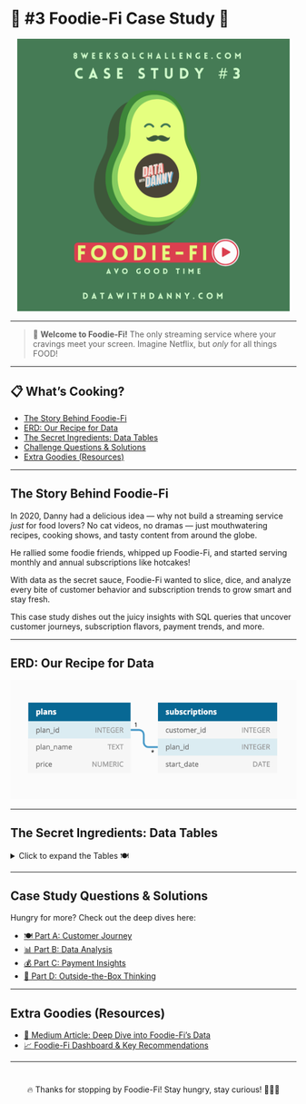 # 🥑 #3 Foodie-Fi Case Study 🥑

<p align="center">
  <img src="https://github.com/Chisomnwa/8-Week-SQL-Challenge-Case-Study--3-Foodie-Fi/blob/main/Images/Foodie-Fi%20Photo.png" alt="Foodie-Fi" width="480" />
</p>

---

> 🍳 **Welcome to Foodie-Fi!** The only streaming service where your cravings meet your screen. Imagine Netflix, but *only* for all things FOOD!  

---

## 📋 What’s Cooking?

- [The Story Behind Foodie-Fi](#the-story-behind-foodie-fi)  
- [ERD: Our Recipe for Data](#erd-our-recipe-for-data)  
- [The Secret Ingredients: Data Tables](#the-secret-ingredients-data-tables)  
- [Challenge Questions & Solutions](#challenge-questions--solutions)  
- [Extra Goodies (Resources)](#extra-goodies-resources)  

---

## The Story Behind Foodie-Fi

In 2020, Danny had a delicious idea — why not build a streaming service *just* for food lovers? No cat videos, no dramas — just mouthwatering recipes, cooking shows, and tasty content from around the globe.

He rallied some foodie friends, whipped up Foodie-Fi, and started serving monthly and annual subscriptions like hotcakes!

With data as the secret sauce, Foodie-Fi wanted to slice, dice, and analyze every bite of customer behavior and subscription trends to grow smart and stay fresh.

This case study dishes out the juicy insights with SQL queries that uncover customer journeys, subscription flavors, payment trends, and more.

---

## ERD: Our Recipe for Data

<p align="center">
  <img src="https://github.com/Chisomnwa/8-Week-SQL-Challenge-Case-Study--3-Foodie-Fi/blob/main/Images/ERD.png" alt="Entity Relationship Diagram" width="600" />
</p>

---

## The Secret Ingredients: Data Tables

<details>
  <summary>Click to expand the Tables 🍽️</summary>

### plans Table

| plan_id | plan_name     | price  |
|---------|---------------|--------|
| 0       | trial         | $0     |
| 1       | basic monthly | $9.90  |
| 2       | pro monthly   | $19.90 |
| 3       | pro annual    | $199   |
| 4       | churn         | NULL   |

### subscriptions Table (sample)

| customer_id | plan_id | start_date |
|-------------|---------|------------|
| 1           | 0       | 2020-08-01 |
| 1           | 1       | 2020-08-08 |
| 2           | 0       | 2020-09-20 |
| 2           | 3       | 2020-09-27 |
| ...         | ...     | ...        |

</details>

---

## Case Study Questions & Solutions

Hungry for more? Check out the deep dives here:

- [🍽️ Part A: Customer Journey](https://github.com/Chisomnwa/8-Week-SQL-Challenge-Case-Study--3-Foodie-Fi/blob/main/A.%20Customer%20Journey.md)  
- [📊 Part B: Data Analysis](https://github.com/Chisomnwa/8-Week-SQL-Challenge-Case-Study--3-Foodie-Fi/blob/main/B.%20Data%20Analysis%20Questions.md)  
- [💰 Part C: Payment Insights](https://github.com/Chisomnwa/8-Week-SQL-Challenge-Case-Study--3-Foodie-Fi/blob/main/C.%20Challenge%20Payment%20Question.md)  
- [🚀 Part D: Outside-the-Box Thinking](https://github.com/Chisomnwa/8-Week-SQL-Challenge-Case-Study--3-Foodie-Fi/blob/main/D.%20Outside%20the%20Box%20Questions.md)  

---

## Extra Goodies (Resources)

- [🍔 Medium Article: Deep Dive into Foodie-Fi’s Data](https://medium.com/@chisompromise/analyzing-subscription-style-digital-data-foodie-fi-f82031f93d09)  
- [📈 Foodie-Fi Dashboard & Key Recommendations](https://www.novypro.com/project/business-performance-dashboard--foodie-fi)  

---

<p align="center" style="margin-top: 40px;">  
🔥 Thanks for stopping by Foodie-Fi! Stay hungry, stay curious! 🙌🥰😎  
</p>
